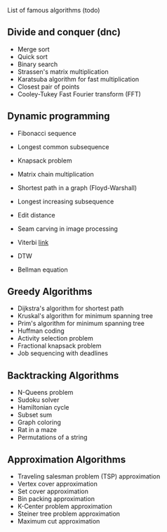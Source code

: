 
List of famous algorithms (todo)

## Divide and conquer (dnc)

- Merge sort
- Quick sort
- Binary search
- Strassen's matrix multiplication
- Karatsuba algorithm for fast multiplication
- Closest pair of points
- Cooley-Tukey Fast Fourier transform (FFT)

## Dynamic programming

- Fibonacci sequence
- Longest common subsequence
- Knapsack problem
- Matrix chain multiplication
- Shortest path in a graph (Floyd-Warshall)
- Longest increasing subsequence
- Edit distance
- Seam carving in image processing

- Viterbi [link](https://www.audiolabs-erlangen.de/resources/MIR/FMP/C5/C5S3_Viterbi.html)
- DTW
- Bellman equation

## Greedy Algorithms

- Dijkstra's algorithm for shortest path
- Kruskal's algorithm for minimum spanning tree
- Prim's algorithm for minimum spanning tree
- Huffman coding
- Activity selection problem
- Fractional knapsack problem
- Job sequencing with deadlines

## Backtracking Algorithms

- N-Queens problem
- Sudoku solver
- Hamiltonian cycle
- Subset sum
- Graph coloring
- Rat in a maze
- Permutations of a string

## Approximation Algorithms

- Traveling salesman problem (TSP) approximation
- Vertex cover approximation
- Set cover approximation
- Bin packing approximation
- K-Center problem approximation
- Steiner tree problem approximation
- Maximum cut approximation

